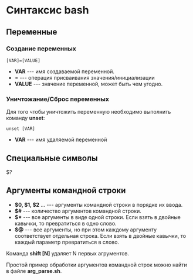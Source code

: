 # Синтаксис bash
## Переменные
### Создание переменных
```
[VAR]=[VALUE]
```

* __VAR__ --- имя создаваемой переменной.
* = --- операция присваивания значения/инициализации
* __VALUE__ --- значение переменной, может быть чем угодно.


### Уничтожание/Сброс переменных
Для того чтобы уничтожить переменную необходимо выполнить команду __unset__:
```
unset [VAR]
```
* __VAR__ --- имя удаляемой переменной


## Специальные символы
$?


## Аргументы командной строки
* __$0, $1, $2__ ... --- аргументы командной строки в порядке их ввода. 
* __$\#__ --- количество аргументов командной строки.
* __$\*__ --- все аргументы в виде одной строки. Если взять в двойные кавычки, то превратиться в одно слово.
* __$@__ --- все аргументы, но при этом каждому аргументу соответствует отдельная строка. Если взять в двойные кавычки, то каждый параметр превратиться в слово.

Команда __shift [N]__ удаляет N первых агрументов.

Простой пример обработки аргументов командной строк можно найти в файле __arg_parse.sh__.
